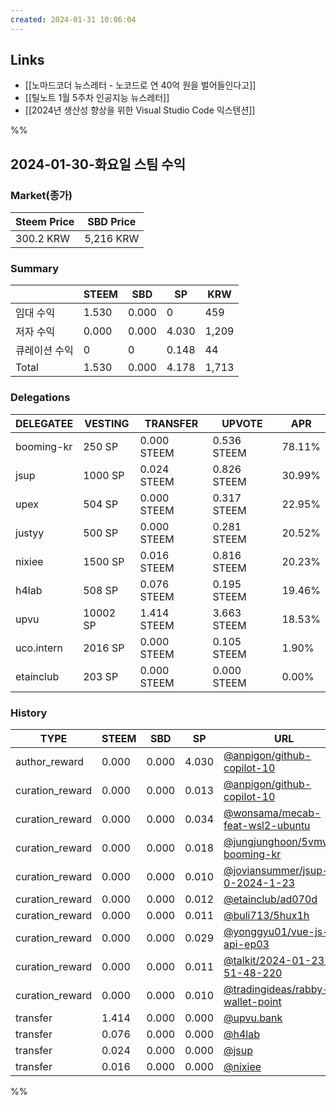 ```yaml
---
created: 2024-01-31 10:06:04
---
```


## Links

- [[노마드코더 뉴스레터 - 노코드로 연 40억 원을 벌어들인다고]]
- [[틸노트 1월 5주차 인공지능 뉴스레터]]
- [[2024년 생산성 향상을 위한 Visual Studio Code 익스텐션]]

%%

## 2024-01-30-화요일 스팀 수익

### Market(종가)
| Steem Price | SBD Price |
| --- | --- |
| 300.2 KRW | 5,216 KRW |

### Summary
| | STEEM | SBD | SP | KRW |
| --- | --- | --- | --- |--- |
| 임대 수익 | 1.530 | 0.000 | 0 | 459 |
| 저자 수익 | 0.000 | 0.000 | 4.030 | 1,209 |
| 큐레이션 수익 | 0 | 0 | 0.148 | 44 |
| Total | 1.530 | 0.000 | 4.178 | 1,713 |

### Delegations
| DELEGATEE | VESTING | TRANSFER | UPVOTE | APR |
| --- | --- | --- | --- | --- |
| booming-kr | 250 SP | 0.000 STEEM | 0.536 STEEM | 78.11% |
| jsup | 1000 SP | 0.024 STEEM | 0.826 STEEM | 30.99% |
| upex | 504 SP | 0.000 STEEM | 0.317 STEEM | 22.95% |
| justyy | 500 SP | 0.000 STEEM | 0.281 STEEM | 20.52% |
| nixiee | 1500 SP | 0.016 STEEM | 0.816 STEEM | 20.23% |
| h4lab | 508 SP | 0.076 STEEM | 0.195 STEEM | 19.46% |
| upvu | 10002 SP | 1.414 STEEM | 3.663 STEEM | 18.53% |
| uco.intern | 2016 SP | 0.000 STEEM | 0.105 STEEM | 1.90% |
| etainclub | 203 SP | 0.000 STEEM | 0.000 STEEM | 0.00% |

### History
| TYPE | STEEM | SBD | SP | URL |
| --- | --- | --- | --- | --- |
| author_reward | 0.000 | 0.000 | 4.030 | [@anpigon/github-copilot-10](https://steemit.com/@anpigon/github-copilot-10) |
| curation_reward | 0.000 | 0.000 | 0.013 | [@anpigon/github-copilot-10](https://steemit.com/@anpigon/github-copilot-10) |
| curation_reward | 0.000 | 0.000 | 0.034 | [@wonsama/mecab-feat-wsl2-ubuntu](https://steemit.com/@wonsama/mecab-feat-wsl2-ubuntu) |
| curation_reward | 0.000 | 0.000 | 0.018 | [@jungjunghoon/5vmvrb-booming-kr](https://steemit.com/@jungjunghoon/5vmvrb-booming-kr) |
| curation_reward | 0.000 | 0.000 | 0.010 | [@joviansummer/jsup-2-0-2024-1-23](https://steemit.com/@joviansummer/jsup-2-0-2024-1-23) |
| curation_reward | 0.000 | 0.000 | 0.012 | [@etainclub/ad070d](https://steemit.com/@etainclub/ad070d) |
| curation_reward | 0.000 | 0.000 | 0.011 | [@buli713/5hux1h](https://steemit.com/@buli713/5hux1h) |
| curation_reward | 0.000 | 0.000 | 0.029 | [@yonggyu01/vue-js-api-ep03](https://steemit.com/@yonggyu01/vue-js-api-ep03) |
| curation_reward | 0.000 | 0.000 | 0.011 | [@talkit/2024-01-23-51-48-220](https://steemit.com/@talkit/2024-01-23-51-48-220) |
| curation_reward | 0.000 | 0.000 | 0.010 | [@tradingideas/rabby-wallet-point](https://steemit.com/@tradingideas/rabby-wallet-point) |
| transfer | 1.414 | 0.000 | 0.000 | [@upvu.bank](https://steemit.com/@upvu.bank) |
| transfer | 0.076 | 0.000 | 0.000 | [@h4lab](https://steemit.com/@h4lab) |
| transfer | 0.024 | 0.000 | 0.000 | [@jsup](https://steemit.com/@jsup) |
| transfer | 0.016 | 0.000 | 0.000 | [@nixiee](https://steemit.com/@nixiee) |

%%
